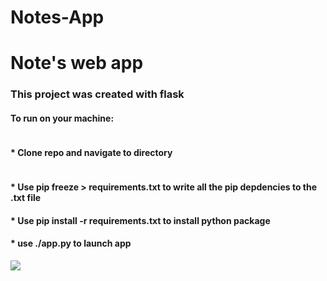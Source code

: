 # Notes-App

<h1> Note's web app </h1>

<h3> This project was created with flask </h3>
<h4> To run on your machine:</h4>
<div><h4 style="display: inline-block"> * Clone repo and navigate to directory </h4>
<h4> * Use pip freeze > requirements.txt to write all the pip depdencies to  the .txt file</h4>
<h4> * Use pip install -r requirements.txt to install python package </h4>
<h4> * use ./app.py to launch app </h4>

<img src="#">

